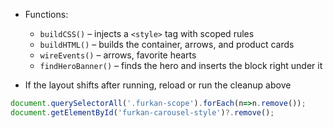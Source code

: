 
- Functions:
  - `buildCSS()` – injects a `<style>` tag with scoped rules
  - `buildHTML()` – builds the container, arrows, and product cards
  - `wireEvents()` – arrows, favorite hearts
  - `findHeroBanner()` – finds the hero and inserts the block right under it

- If the layout shifts after running, reload or run the cleanup above
```js
document.querySelectorAll('.furkan-scope').forEach(n=>n.remove());
document.getElementById('furkan-carousel-style')?.remove();
```

